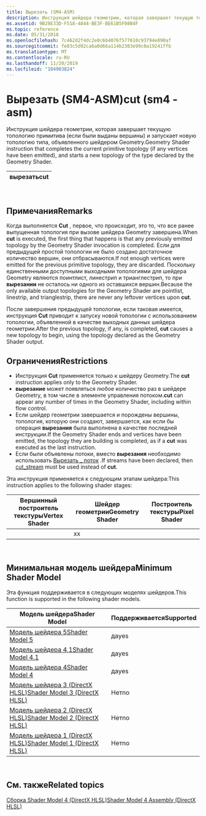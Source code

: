 ```yaml
---
title: Вырезать (SM4-ASM)
description: Инструкция шейдера геометрии, которая завершает текущую топологию примитива (если были выданы вершины) и запускает новую топологию типа, объявленного шейдером Geometry.
ms.assetid: 9B28E33D-F518-4844-BE3F-BE61B5F08B4F
ms.topic: reference
ms.date: 05/31/2018
ms.openlocfilehash: 7c462d2f4dc2e0c6b4076f577610c93794e890af
ms.sourcegitcommit: fe03c5d92ca6a0d66a114b2303e99c0a19241ffb
ms.translationtype: MT
ms.contentlocale: ru-RU
ms.lasthandoff: 11/20/2019
ms.locfileid: "104983824"
---
```

# <a name="cut-sm4---asm"></a><span data-ttu-id="310e4-103">Вырезать (SM4-ASM)</span><span class="sxs-lookup"><span data-stu-id="310e4-103">cut (sm4 - asm)</span></span>

<span data-ttu-id="310e4-104">Инструкция шейдера геометрии, которая завершает текущую топологию примитива (если были выданы вершины) и запускает новую топологию типа, объявленного шейдером Geometry.</span><span class="sxs-lookup"><span data-stu-id="310e4-104">Geometry Shader instruction that completes the current primitive topology (if any vertices have been emitted), and starts a new topology of the type declared by the Geometry Shader.</span></span>



| <span data-ttu-id="310e4-105">вырезать</span><span class="sxs-lookup"><span data-stu-id="310e4-105">cut</span></span> |
|-----|



 

## <a name="remarks"></a><span data-ttu-id="310e4-106">Примечания</span><span class="sxs-lookup"><span data-stu-id="310e4-106">Remarks</span></span>

<span data-ttu-id="310e4-107">Когда выполняется **Cut** , первое, что происходит, это то, что все ранее выпущенная топология при вызове шейдера Geometry завершена.</span><span class="sxs-lookup"><span data-stu-id="310e4-107">When **cut** is executed, the first thing that happens is that any previously emitted topology by the Geometry Shader invocation is completed.</span></span> <span data-ttu-id="310e4-108">Если для предыдущей простой топологии не было создано достаточное количество вершин, они отбрасываются.</span><span class="sxs-lookup"><span data-stu-id="310e4-108">If not enough vertices were emitted for the previous primitive topology, they are discarded.</span></span> <span data-ttu-id="310e4-109">Поскольку единственными доступными выходными топологиями для шейдера Geometry являются поинтлист, линестрип и трианглестрип, то при **вырезании** не осталось ни одного из оставшихся вершин.</span><span class="sxs-lookup"><span data-stu-id="310e4-109">Because the only available output topologies for the Geometry Shader are pointlist, linestrip, and trianglestrip, there are never any leftover vertices upon **cut**.</span></span>

<span data-ttu-id="310e4-110">После завершения предыдущей топологии, если таковая имеется, инструкция **Cut** приводит к запуску новой топологии с использованием топологии, объявленной в качестве выходных данных шейдера геометрии.</span><span class="sxs-lookup"><span data-stu-id="310e4-110">After the previous topology, if any, is completed, **cut** causes a new topology to begin, using the topology declared as the Geometry Shader output.</span></span>

## <a name="restrictions"></a><span data-ttu-id="310e4-111">Ограничения</span><span class="sxs-lookup"><span data-stu-id="310e4-111">Restrictions</span></span>

-   <span data-ttu-id="310e4-112">Инструкция **Cut** применяется только к шейдеру Geometry.</span><span class="sxs-lookup"><span data-stu-id="310e4-112">The **cut** instruction applies only to the Geometry Shader.</span></span>
-   <span data-ttu-id="310e4-113">**вырезание** может появляться любое количество раз в шейдере Geometry, в том числе в элементе управления потоком.</span><span class="sxs-lookup"><span data-stu-id="310e4-113">**cut** can appear any number of times in the Geometry Shader, including within flow control.</span></span>
-   <span data-ttu-id="310e4-114">Если шейдер геометрии завершается и порождены вершины, топология, которую они создают, завершается, как если бы операция **вырезания** была выполнена в качестве последней инструкции.</span><span class="sxs-lookup"><span data-stu-id="310e4-114">If the Geometry Shader ends and vertices have been emitted, the topology they are building is completed, as if a **cut** was executed as the last instruction.</span></span>
-   <span data-ttu-id="310e4-115">Если были объявлены потоки, вместо **вырезания** необходимо использовать [Вырезать \_ поток](cut-stream---sm5---asm-.md) .</span><span class="sxs-lookup"><span data-stu-id="310e4-115">If streams have been declared, then [cut\_stream](cut-stream---sm5---asm-.md) must be used instead of **cut**.</span></span>

<span data-ttu-id="310e4-116">Эта инструкция применяется к следующим этапам шейдера:</span><span class="sxs-lookup"><span data-stu-id="310e4-116">This instruction applies to the following shader stages:</span></span>



| <span data-ttu-id="310e4-117">Вершинный построитель текстуры</span><span class="sxs-lookup"><span data-stu-id="310e4-117">Vertex Shader</span></span> | <span data-ttu-id="310e4-118">Шейдер геометрии</span><span class="sxs-lookup"><span data-stu-id="310e4-118">Geometry Shader</span></span> | <span data-ttu-id="310e4-119">Построитель текстуры</span><span class="sxs-lookup"><span data-stu-id="310e4-119">Pixel Shader</span></span> |
|---------------|-----------------|--------------|
|               | <span data-ttu-id="310e4-120">x</span><span class="sxs-lookup"><span data-stu-id="310e4-120">x</span></span>               |              |



 

## <a name="minimum-shader-model"></a><span data-ttu-id="310e4-121">Минимальная модель шейдера</span><span class="sxs-lookup"><span data-stu-id="310e4-121">Minimum Shader Model</span></span>

<span data-ttu-id="310e4-122">Эта функция поддерживается в следующих моделях шейдеров.</span><span class="sxs-lookup"><span data-stu-id="310e4-122">This function is supported in the following shader models.</span></span>



| <span data-ttu-id="310e4-123">Модель шейдера</span><span class="sxs-lookup"><span data-stu-id="310e4-123">Shader Model</span></span>                                              | <span data-ttu-id="310e4-124">Поддерживается</span><span class="sxs-lookup"><span data-stu-id="310e4-124">Supported</span></span> |
|-----------------------------------------------------------|-----------|
| [<span data-ttu-id="310e4-125">Модель шейдера 5</span><span class="sxs-lookup"><span data-stu-id="310e4-125">Shader Model 5</span></span>](d3d11-graphics-reference-sm5.md)        | <span data-ttu-id="310e4-126">да</span><span class="sxs-lookup"><span data-stu-id="310e4-126">yes</span></span>       |
| [<span data-ttu-id="310e4-127">Модель шейдера 4,1</span><span class="sxs-lookup"><span data-stu-id="310e4-127">Shader Model 4.1</span></span>](dx-graphics-hlsl-sm4.md)              | <span data-ttu-id="310e4-128">да</span><span class="sxs-lookup"><span data-stu-id="310e4-128">yes</span></span>       |
| [<span data-ttu-id="310e4-129">Модель шейдера 4</span><span class="sxs-lookup"><span data-stu-id="310e4-129">Shader Model 4</span></span>](dx-graphics-hlsl-sm4.md)                | <span data-ttu-id="310e4-130">да</span><span class="sxs-lookup"><span data-stu-id="310e4-130">yes</span></span>       |
| [<span data-ttu-id="310e4-131">Модель шейдера 3 (DirectX HLSL)</span><span class="sxs-lookup"><span data-stu-id="310e4-131">Shader Model 3 (DirectX HLSL)</span></span>](dx-graphics-hlsl-sm3.md) | <span data-ttu-id="310e4-132">Нет</span><span class="sxs-lookup"><span data-stu-id="310e4-132">no</span></span>        |
| [<span data-ttu-id="310e4-133">Модель шейдера 2 (DirectX HLSL)</span><span class="sxs-lookup"><span data-stu-id="310e4-133">Shader Model 2 (DirectX HLSL)</span></span>](dx-graphics-hlsl-sm2.md) | <span data-ttu-id="310e4-134">Нет</span><span class="sxs-lookup"><span data-stu-id="310e4-134">no</span></span>        |
| [<span data-ttu-id="310e4-135">Модель шейдера 1 (DirectX HLSL)</span><span class="sxs-lookup"><span data-stu-id="310e4-135">Shader Model 1 (DirectX HLSL)</span></span>](dx-graphics-hlsl-sm1.md) | <span data-ttu-id="310e4-136">Нет</span><span class="sxs-lookup"><span data-stu-id="310e4-136">no</span></span>        |



 

## <a name="related-topics"></a><span data-ttu-id="310e4-137">См. также</span><span class="sxs-lookup"><span data-stu-id="310e4-137">Related topics</span></span>

<dl> <dt>

[<span data-ttu-id="310e4-138">Сборка Shader Model 4 (DirectX HLSL)</span><span class="sxs-lookup"><span data-stu-id="310e4-138">Shader Model 4 Assembly (DirectX HLSL)</span></span>](dx-graphics-hlsl-sm4-asm.md)
</dt> </dl>

 

 




